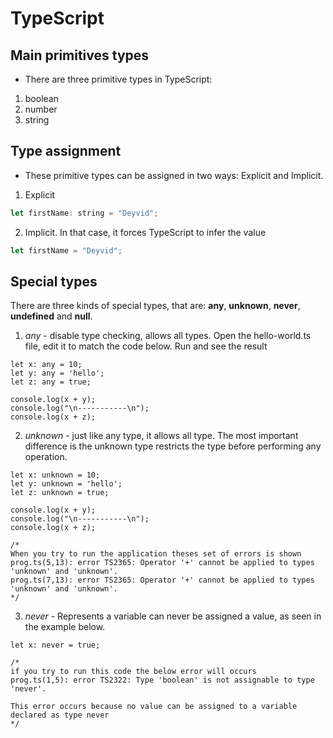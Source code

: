 # TypeScript

## Main primitives types

* There are three primitive types in TypeScript:

1. boolean
2. number
3. string

## Type assignment

* These primitive types can be assigned in two ways: Explicit and Implicit.

1. Explicit

```js
let firstName: string = "Deyvid";
```

2. Implicit. In that case, it forces TypeScript to infer the value

```js
let firstName = "Deyvid";
```

## Special types

There are three kinds of special types, that are: **any**, **unknown**, **never**, **undefined** and **null**.

1. *any* - disable type checking, allows all types. Open the hello-world.ts file, edit it to match the code below. Run and see the result

```
let x: any = 10;
let y: any = 'hello';
let z: any = true;

console.log(x + y);
console.log("\n-----------\n");
console.log(x + z);
```

2. *unknown* - just like any type, it allows all type. The most important difference is the unknown type restricts the type before performing any operation.

```
let x: unknown = 10;
let y: unknown = 'hello';
let z: unknown = true;

console.log(x + y);
console.log("\n-----------\n");
console.log(x + z);

/*
When you try to run the application theses set of errors is shown
prog.ts(5,13): error TS2365: Operator '+' cannot be applied to types 'unknown' and 'unknown'.
prog.ts(7,13): error TS2365: Operator '+' cannot be applied to types 'unknown' and 'unknown'.
*/
```

3. *never* - Represents a variable can never be assigned a value, as seen in the example below.

```
let x: never = true;

/*
if you try to run this code the below error will occurs
prog.ts(1,5): error TS2322: Type 'boolean' is not assignable to type 'never'.

This error occurs because no value can be assigned to a variable declared as type never
*/
```

<!--
# TypeScript
## Special types
### never special type
----------------------------------------------

# TypeScript
## Main primitives types
## Type assignment
## Special types
-->